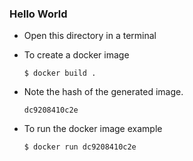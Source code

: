 ### Hello World

- Open this directory in a terminal
- To create a docker image
  ```console
  $ docker build .
  ```
  
- Note the hash of the generated image.
  ```console
  dc9208410c2e
  ```
- To run the docker image example
  ```console
  $ docker run dc9208410c2e
  ```
